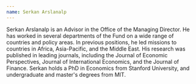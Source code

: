 ```yaml
---
name: Serkan Arslanalp
---
```


Serkan Arslanalp is an Advisor in the Office of the Managing Director. He has worked in several departments of the Fund on a wide range of countries and policy areas. In previous positions, he led missions to countries in Africa, Asia-Pacific, and the Middle East. His research was published in leading journals, including the Journal of Economic Perspectives, Journal of International Economics, and the Journal of Finance. Serkan holds a PhD in Economics from Stanford University, and undergraduate and master's degrees from MIT.
